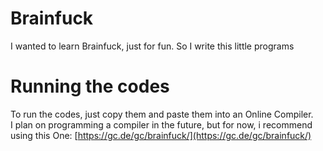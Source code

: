 # Brainfuck
I wanted to learn Brainfuck, just for fun.
So I write this little programs

# Running the codes
To run the codes, just copy them and paste them into an Online Compiler.  
I plan on programming a compiler in the future, but for now, i recommend using this One: [https://gc.de/gc/brainfuck/](https://gc.de/gc/brainfuck/)
